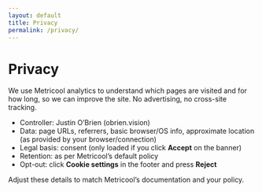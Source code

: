 ```yaml
---
layout: default
title: Privacy
permalink: /privacy/
---
```


# Privacy

We use Metricool analytics to understand which pages are visited and for how long, so we can improve the site. No advertising, no cross-site tracking.

- Controller: Justin O’Brien (obrien.vision)
- Data: page URLs, referrers, basic browser/OS info, approximate location (as provided by your browser/connection)
- Legal basis: consent (only loaded if you click **Accept** on the banner)
- Retention: as per Metricool’s default policy
- Opt-out: click **Cookie settings** in the footer and press **Reject**

Adjust these details to match Metricool’s documentation and your policy.
